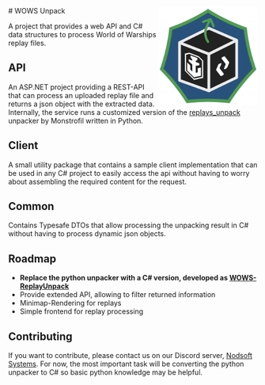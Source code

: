<img align="right" src="Nodsoft.WowsUnpack.Common/logo.png" alt="logo" width="200"/>
# WOWS Unpack

A project that provides a web API and C# data structures to process World of Warships replay files.

## API
An ASP.NET project providing a REST-API that can process an uploaded replay file and returns a json object with the extracted data.
Internally, the service runs a customized version of the [replays_unpack](https://github.com/Monstrofil/replays_unpack/) unpacker by Monstrofil written in Python.

## Client
A small utility package that contains a sample client implementation that can be used in any C# project to easily access the api without having to worry about assembling the required content for the request.

## Common
Contains Typesafe DTOs that allow processing the unpacking result in C# without having to process dynamic json objects.

## Roadmap
- **Replace the python unpacker with a C# version, developed as [WOWS-ReplayUnpack](https://github.com/Nodsoft/WoWS-ReplaysUnpack/)**
- Provide extended API, allowing to filter returned information
- Minimap-Rendering for replays
- Simple frontend for replay processing

## Contributing
If you want to contribute, please contact us on our Discord server, [Nodsoft Systems](https://discord.gg/PHWMKc2mth).
For now, the most important task will be converting the python unpacker to C# so basic python knowledge may be helpful.
